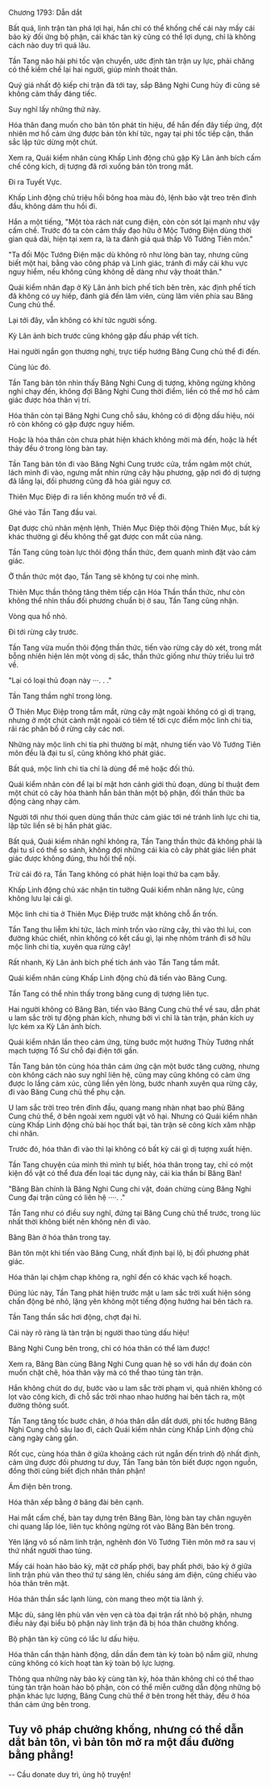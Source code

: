 




Chương 1793: Dẫn dắt


Bất quá, linh trận tàn phá lợi hại, hắn chỉ có thể khống chế cái này mấy cái bảo kỳ đối ứng bộ phận, cái khác tàn kỳ cũng có thể lợi dụng, chỉ là không cách nào duy trì quá lâu.

Tần Tang não hải phi tốc vận chuyển, ước định tàn trận uy lực, phải chăng có thể kiềm chế lại hai người, giúp mình thoát thân.

Quý giá nhất độ kiếp chi trận đã tới tay, sắp Băng Nghi Cung hủy đi cũng sẽ không cảm thấy đáng tiếc.

Suy nghĩ lấy những thứ này.

Hóa thân đang muốn cho bản tôn phát tín hiệu, để hắn đến đây tiếp ứng, đột nhiên mơ hồ cảm ứng được bản tôn khí tức, ngay tại phi tốc tiếp cận, thần sắc lập tức dừng một chút.

Xem ra, Quái kiểm nhân cùng Khấp Linh động chủ gặp Kỳ Lân ảnh bích cấm chế công kích, dị tượng đã rơi xuống bản tôn trong mắt.

Đi ra Tuyết Vực.

Khấp Linh động chủ triệu hồi bông hoa màu đỏ, lệnh bảo vật treo trên đỉnh đầu, không dám thu hồi đi.

Hắn a một tiếng, "Một tòa rách nát cung điện, còn còn sót lại mạnh như vậy cấm chế. Trước đó ta còn cảm thấy đạo hữu ở Mộc Tướng Điện dùng thời gian quá dài, hiện tại xem ra, là ta đánh giá quá thấp Vô Tướng Tiên môn."

"Ta đối Mộc Tướng Điện mặc dù không rõ như lòng bàn tay, nhưng cũng biết một hai, bằng vào công pháp và Linh giác, tránh đi mấy cái khu vực nguy hiểm, nếu không cũng không dễ dàng như vậy thoát thân."

Quái kiểm nhân đạp ở Kỳ Lân ảnh bích phế tích bên trên, xác định phế tích đã không có uy hiếp, đánh giá đến lâm viên, cùng lâm viên phía sau Băng Cung chủ thể.

Lại tới đây, vẫn không có khí tức người sống.

Kỳ Lân ảnh bích trước cũng không gặp đấu pháp vết tích.

Hai người ngắn gọn thương nghị, trực tiếp hướng Băng Cung chủ thể đi đến.

Cùng lúc đó.

Tần Tang bản tôn nhìn thấy Băng Nghi Cung dị tượng, không ngừng không nghỉ chạy đến, không đợi Băng Nghi Cung thời điểm, liền có thể mơ hồ cảm giác được hóa thân vị trí.

Hóa thân còn tại Băng Nghi Cung chỗ sâu, không có di động dấu hiệu, nói rõ còn không có gặp được nguy hiểm.

Hoặc là hóa thân còn chưa phát hiện khách không mời mà đến, hoặc là hết thảy đều ở trong lòng bàn tay.

Tần Tang bản tôn đi vào Băng Nghi Cung trước cửa, trầm ngâm một chút, lách mình đi vào, ngưng mắt nhìn rừng cây hậu phương, gặp nơi đó dị tượng đã lắng lại, đối phương cũng đã hóa giải nguy cơ.

Thiên Mục Điệp đi ra liền không muốn trở về đi.

Ghé vào Tần Tang đầu vai.

Đạt được chủ nhân mệnh lệnh, Thiên Mục Điệp thôi động Thiên Mục, bất kỳ khác thường gì đều không thể gạt được con mắt của nàng.

Tần Tang cũng toàn lực thôi động thần thức, đem quanh mình đặt vào cảm giác.

Ở thần thức một đạo, Tần Tang sẽ không tự coi nhẹ mình.

Thiên Mục thần thông tăng thêm tiếp cận Hóa Thần thần thức, như còn không thể nhìn thấu đối phương chuẩn bị ở sau, Tần Tang cũng nhận.

Vòng qua hồ nhỏ.

Đi tới rừng cây trước.

Tần Tang vừa muốn thôi động thần thức, tiến vào rừng cây dò xét, trong mắt bỗng nhiên hiện lên một vòng dị sắc, thần thức giống như thủy triều lui trở về.

"Lại có loại thủ đoạn này ···. . ."

Tần Tang thầm nghĩ trong lòng.

Ở Thiên Mục Điệp trong tầm mắt, rừng cây mặt ngoài không có gì dị trạng, nhưng ở một chút cành mặt ngoài có tiêm tế tới cực điểm mộc linh chi tia, rải rác phân bố ở rừng cây các nơi.

Những này mộc linh chi tia phi thường bí mật, nhưng tiến vào Vô Tướng Tiên môn đều là đại tu sĩ, cũng không khó phát giác.

Bất quá, mộc linh chi tia chỉ là dùng để mê hoặc đối thủ.

Quái kiểm nhân còn để lại bí mật hơn cảnh giới thủ đoạn, dùng bí thuật đem một chút cỏ cây hóa thành hắn bản thân một bộ phận, đối thần thức ba động càng nhạy cảm.

Người tới như thói quen dùng thần thức cảm giác tới né tránh linh lực chi tia, lập tức liền sẽ bị hắn phát giác.

Bất quá, Quái kiểm nhân nghĩ không ra, Tần Tang thần thức đã không phải là đại tu sĩ có thể so sánh, không đợi những cái kia cỏ cây phát giác liền phát giác được không đúng, thu hồi thể nội.

Trừ cái đó ra, Tần Tang không có phát hiện loại thứ ba cạm bẫy.

Khấp Linh động chủ xác nhận tin tưởng Quái kiểm nhân năng lực, cũng không lưu lại cái gì.

Mộc linh chi tia ở Thiên Mục Điệp trước mặt không chỗ ẩn trốn.

Tần Tang thu liễm khí tức, lách mình trốn vào rừng cây, thì vào thì lui, con đường khúc chiết, nhìn không có kết cấu gì, lại nhẹ nhõm tránh đi sở hữu mộc linh chi tia, xuyên qua rừng cây!

Rất nhanh, Kỳ Lân ảnh bích phế tích ánh vào Tần Tang tầm mắt.

Quái kiểm nhân cùng Khấp Linh động chủ đã tiến vào Băng Cung.

Tần Tang có thể nhìn thấy trong băng cung dị tượng liên tục.

Hai người không có Băng Bàn, tiến vào Băng Cung chủ thể về sau, dẫn phát u lam sắc trời tự động phản kích, nhưng bởi vì chỉ là tàn trận, phản kích uy lực kém xa Kỳ Lân ảnh bích.

Quái kiểm nhân lần theo cảm ứng, từng bước một hướng Thủy Tướng nhất mạch tượng Tổ Sư chỗ đại điện tới gần.

Tần Tang bản tôn cùng hóa thân cảm ứng cận một bước tăng cường, nhưng còn không cách nào suy nghĩ liên hệ, cũng may cũng không có cảm ứng được lo lắng cảm xúc, cũng liền yên lòng, bước nhanh xuyên qua rừng cây, đi vào Băng Cung chủ thể phụ cận.

U lam sắc trời treo trên đỉnh đầu, quang mang nhàn nhạt bao phủ Băng Cung chủ thể, ở bên ngoài xem người vật vô hại. Nhưng có Quái kiểm nhân cùng Khấp Linh động chủ bài học thất bại, tàn trận sẽ công kích xâm nhập chi nhân.

Trước đó, hóa thân đi vào thì lại không có bất kỳ cái gì dị tượng xuất hiện.

Tần Tang chuyện của mình thì mình tự biết, hóa thân trong tay, chỉ có một kiện đồ vật có thể đưa đến loại tác dụng này, cái kia thần bí Băng Bàn!

"Băng Bàn chính là Băng Nghi Cung chi vật, đoán chừng cùng Băng Nghi Cung đại trận cũng có liên hệ ····. ."

Tần Tang như có điều suy nghĩ, đứng tại Băng Cung chủ thể trước, trong lúc nhất thời không biết nên không nên đi vào.

Băng Bàn ở hóa thân trong tay.

Bản tôn một khi tiến vào Băng Cung, nhất định bại lộ, bị đối phương phát giác.

Hóa thân lại chậm chạp không ra, nghĩ đến có khác vạch kế hoạch.

Đúng lúc này, Tần Tang phát hiện trước mặt u lam sắc trời xuất hiện sóng chấn động bé nhỏ, lặng yên không một tiếng động hướng hai bên tách ra.

Tần Tang thần sắc hơi động, chợt đại hỉ.

Cái này rõ ràng là tàn trận bị người thao túng dấu hiệu!

Băng Nghi Cung bên trong, chỉ có hóa thân có thể làm được!

Xem ra, Băng Bàn cùng Băng Nghi Cung quan hệ so với hắn dự đoán còn muốn chặt chẽ, hóa thân vậy mà có thể thao túng tàn trận.

Hắn không chút do dự, bước vào u lam sắc trời phạm vi, quả nhiên không có lọt vào công kích, đi chỗ sắc trời nhao nhao hướng hai bên tách ra, một đường thông suốt.

Tần Tang tăng tốc bước chân, ở hóa thân dẫn dắt dưới, phi tốc hướng Băng Nghi Cung chỗ sâu lao đi, cách Quái kiểm nhân cùng Khấp Linh động chủ càng ngày càng gần.

Rốt cục, cùng hóa thân ở giữa khoảng cách rút ngắn đến trình độ nhất định, cảm ứng được đối phương tư duy, Tần Tang bản tôn biết được ngọn nguồn, đồng thời cũng biết địch nhân thân phận!

Ám điện bên trong.

Hóa thân xếp bằng ở băng đài bên cạnh.

Hai mắt cấm chế, bàn tay dựng trên Băng Bàn, lòng bàn tay chân nguyên chi quang lấp lóe, liên tục không ngừng rót vào Băng Bàn bên trong.

Yên lặng vô số năm linh trận, nghênh đón Vô Tướng Tiên môn mở ra sau vị thứ nhất người thao túng.

Mấy cái hoàn hảo bảo kỳ, mặt cờ phấp phới, bay phất phới, bảo kỳ ở giữa linh trận phù văn theo thứ tự sáng lên, chiếu sáng ám điện, cũng chiếu vào hóa thân trên mặt.

Hóa thân thần sắc lạnh lùng, còn mang theo một tia lãnh ý.

Mặc dù, sáng lên phù văn vẻn vẹn cả tòa đại trận rất nhỏ bộ phận, nhưng điều này đại biểu bộ phận này linh trận đã bị hóa thân chưởng khống.

Bộ phận tàn kỳ cũng có lắc lư dấu hiệu.

Hóa thân cẩn thận hành động, dần dần đem tàn kỳ toàn bộ nắm giữ, nhưng cũng không có kích hoạt tàn kỳ toàn bộ lực lượng.

Thông qua những này bảo kỳ cùng tàn kỳ, hóa thân không chỉ có thể thao túng tàn trận hoàn hảo bộ phận, còn có thể miễn cưỡng dẫn động những bộ phận khác lực lượng, Băng Cung chủ thể ở bên trong hết thảy, đều ở hóa thân cảm ứng bên trong.

Tuy vô pháp chưởng khống, nhưng có thể dẫn dắt bản tôn, vì bản tôn mở ra một đầu đường bằng phẳng!
--
--
Cầu donate duy trì, ủng hộ truyện!




